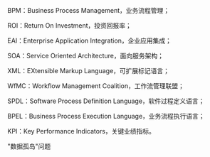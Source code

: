 BPM：Business Process Management，业务流程管理；

ROI：Return On Investment，投资回报率；

EAI：Enterprise Application Integration，企业应用集成；

SOA：Service Oriented Architecture，面向服务架构；

XML：EXtensible Markup Language，可扩展标记语言；

WfMC：Workflow Management Coalition，工作流管理联盟；

SPDL：Software Process Definition Language，软件过程定义语言；

BPEL：Business Process Execution Language，业务流程执行语言；

KPI：Key Performance Indicators，关键业绩指标。


"数据孤岛"问题